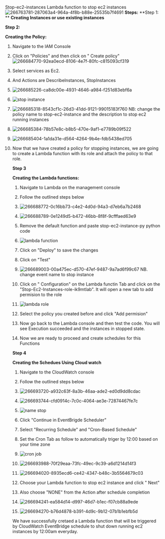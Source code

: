  Stop-ec2-instances
Lambda function to stop  ec2 instances
   ![266763781-287063a4-964a-4f8b-b88e-25535b7f4691](https://github.com/bloomytech/Stop-ec2-instances/assets/142004482/4d616088-3e4b-4e0b-8c25-50105cb966c4)
**Steps:**
**Step 1: **
**Creating Instances or use existing instances**

**Step 2:**

**Creating the Policy:**
 1. Navigate to the IAM Console
 2. Click on "Policies" and then click on " Create policy"
       ![266684770-92ea0ecd-8106-4e7f-80fc-c815093cf319](https://github.com/bloomytech/Stop-ec2-instances/assets/142004482/cbe2f9c6-2277-4b8b-894f-1cfcd1057ea7)
 3. Select services as Ec2.
 4. And Actions are DescribeInstances, StopInstances
 
 5.  ![266685226-ca8dc00e-4931-4646-a984-f251d83ebf6a](https://github.com/bloomytech/Stop-ec2-instances/assets/142004482/bc57141c-17ff-4ed6-a650-0ceb70481ee6)
 
 6.  ![stop instance](https://github.com/bloomytech/Stop-ec2-instances/assets/142004482/771b6c11-8ce9-43d9-b941-439bebb7ef4d)

 7.  ![266685318-8543cf1c-26d3-41dd-9121-99015183f760](https://github.com/bloomytech/Stop-ec2-instances/assets/142004482/679c00f6-ff57-4542-87e8-8a1aee085989) NB: change the policy name to stop-ec2-instance and the description to stop ec2 running instances

 8.  ![266685384-78b57e8c-b8b5-470e-9af1-e7789b09f522](https://github.com/bloomytech/Stop-ec2-instances/assets/142004482/c6fa773a-885f-4bb2-a2a3-5678c25db4a5)

 9.  ![266685404-1a1da31e-d564-4264-9b4e-fdb5438ed705](https://github.com/bloomytech/Stop-ec2-instances/assets/142004482/46fdea5e-0157-4250-8e1d-39f859f6314e)
 10. Now that we have created a policy for stopping instances, we are going to create a Lambda function with its role and attach the policy to that role.

     **Step 3**

     **Creating the Lambda functions:**
     1. Navigate to Lambda on the management console
     2. Follow the outlined steps below
   
     3.  ![266688772-0c16bb73-c4e2-4d0d-94a3-d7eb6a7b2468](https://github.com/bloomytech/Stop-ec2-instances/assets/142004482/bf897d6f-d51a-43be-94b1-c178b03c6f37)
   
     4.  ![266688789-0e1249d5-b472-46bb-8f8f-9cfffaed63e9](https://github.com/bloomytech/Stop-ec2-instances/assets/142004482/e2f3c913-36fd-4131-bdbd-068e17f34f80)
     5. Remove the default function and paste stop-ec2-instance-py python code
   
     6.  ![lambda function](https://github.com/bloomytech/Stop-ec2-instances/assets/142004482/dc381107-2d1d-4358-9bda-4ff6c8717e92)
     7. Click on "Deploy" to save the changes
     8. Click on "Test"

     9.  ![266689003-00a475ec-d570-47ef-9487-9a7ad6f99c67](https://github.com/bloomytech/Stop-ec2-instances/assets/142004482/06d3fe27-0830-442e-baba-849410788f59) NB. change event name to stop instance
     10. Click on " Configuration" on the Lambda functin Tab and click on the "Stop-Ec2-Instances-role-ik9mtlab". It will open a new tab to add permision to the role
     11.  ![lambda role](https://github.com/bloomytech/Stop-ec2-instances/assets/142004482/b6e159e4-0850-4cd4-9137-6feb803b5507)
     12. Select the policy you created before and click "Add permision"
     13. Now go back to the Lambda console and then test the code. You will see Execution succeeded and the instances in stopped state.
     14. Now we are ready to proceed and create schedules for this Functions
    
     **Step 4**

     **Creating the Schedues Using Cloud watch**
     1. Navigate to the CloudWatch console
     2. Follow the outlined steps below
   
     3.   ![266693720-a932c63f-8a3b-46aa-ade2-ed0d9dd8cdac](https://github.com/bloomytech/Stop-ec2-instances/assets/142004482/e7eefbc8-01b6-4d46-b2a4-baa4208adf11)
   
     4.   ![266693744-cfd0914c-7c0c-4064-ae3e-72874467fe7c](https://github.com/bloomytech/Stop-ec2-instances/assets/142004482/fa373ba0-6959-4479-ab18-3aac17192b21)

     5.   ![name stop](https://github.com/bloomytech/Stop-ec2-instances/assets/142004482/52458940-5369-4038-bbe5-46de29f89aae)

     6.  Click "Continue in EventBrigde Scheduler"
     7.  Select "Recurring Schedule" and "Cron-Based Schedule"
     8.  Set the Cron Tab as follow to automatically triger by 12:00 based on your time zone
   
     9.    ![cron job](https://github.com/bloomytech/Stop-ec2-instances/assets/142004482/a66795ea-cdab-4d73-8dd6-5bd6fc7021fd)

     10.    ![266693988-70f29eaa-73fc-49ec-9c39-a6d1214d14f3](https://github.com/bloomytech/Stop-ec2-instances/assets/142004482/6d03a1f0-fbea-46a6-86d8-8fd6368f2fe0)

     11.    ![266694020-8935ecd6-ce42-4347-b48c-3b5564679c03](https://github.com/bloomytech/Stop-ec2-instances/assets/142004482/328f1b6c-015e-43fe-ac17-e8a702bfb192)
     12.   Choose your Lambda function to stop ec2 instance and click " Next"
     13.   Also choose "NONE" from the Action after schedule completion
     14.    ![266694241-ea584d14-d997-46d7-b1ec-f07cb88a9ede](https://github.com/bloomytech/Stop-ec2-instances/assets/142004482/51f3d9f9-f442-463e-affd-8e0b47550f3d)
     15.    ![266694270-b76d4878-b391-4d9c-9b12-07b1b1ebfb5d](https://github.com/bloomytech/Stop-ec2-instances/assets/142004482/1acee5b4-62f2-4a0f-aadd-56dd886241cd)

        We have successfully cretaed a Lambda function that will be triggered by CloudWatch EventBridge schedule to shut down running ec2 instances by 12:00am everyday.

